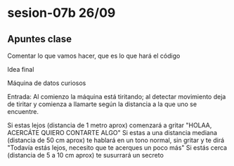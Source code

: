 # sesion-07b 26/09

## Apuntes clase

Comentar lo que vamos hacer, que es lo que hará el código

Idea final

Máquina de datos curiosos

Entrada: Al comienzo la máquina está tiritando; al detectar movimiento deja de tiritar y comienza a llamarte según la distancia a la que uno se encuentre.

Si estas lejos (distancia de 1 metro aprox) comenzará a gritar "HOLAA, ACERCÁTE QUIERO CONTARTE ALGO" Si estas a una distancia mediana (distancia de 50 cm aprox) te hablará en un tono normal, sin gritar y te dirá "Todavía estás lejos, necesito que te acerques un poco más" Si estás cerca (distancia de 5 a 10 cm aprox) te susurrará un secreto
